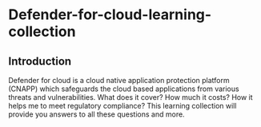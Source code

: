 # Defender-for-cloud-learning-collection

## Introduction
Defender for cloud is a cloud native application protection platform (CNAPP) which safeguards the cloud based applications from various threats and vulnerabilities. What does it cover? How much it costs? How it helps me to meet regulatory compliance? This learning collection will provide you answers to all these questions and more.
